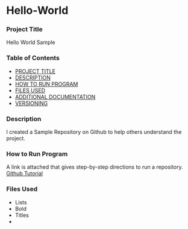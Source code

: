 # Hello-World

### Project Title

Hello World Sample

### Table of Contents

- [PROJECT TITLE](##Project-Title)
- [DESCRIPTION](##Description)
- [HOW TO RUN PROGRAM](##How-to-run-program)
- [FILES USED](##files-used)
- [ADDITIONAL DOCUMENTATION](##additional-documentation)
- [VERSIONING](##versioning)

### Description 

I created a Sample Repository on Github to help others understand the project. 

### How to Run Program

A link is attached that gives step-by-step directions to run a repository.
[Github Tutorial](https://docs.github.com/en/get-started/quickstart/create-a-repo)

### Files Used

- Lists
- Bold
- Titles
- 
